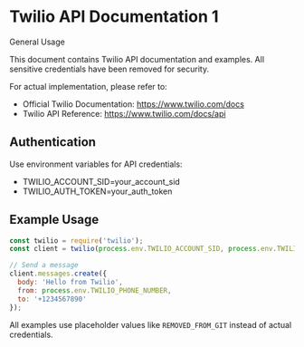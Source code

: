 # Twilio API Documentation 1

General Usage

This document contains Twilio API documentation and examples. All sensitive credentials have been removed for security.

For actual implementation, please refer to:
- Official Twilio Documentation: https://www.twilio.com/docs
- Twilio API Reference: https://www.twilio.com/docs/api

## Authentication

Use environment variables for API credentials:
- TWILIO_ACCOUNT_SID=your_account_sid
- TWILIO_AUTH_TOKEN=your_auth_token

## Example Usage

```javascript
const twilio = require('twilio');
const client = twilio(process.env.TWILIO_ACCOUNT_SID, process.env.TWILIO_AUTH_TOKEN);

// Send a message
client.messages.create({
  body: 'Hello from Twilio',
  from: process.env.TWILIO_PHONE_NUMBER,
  to: '+1234567890'
});
```

All examples use placeholder values like `REMOVED_FROM_GIT` instead of actual credentials.
